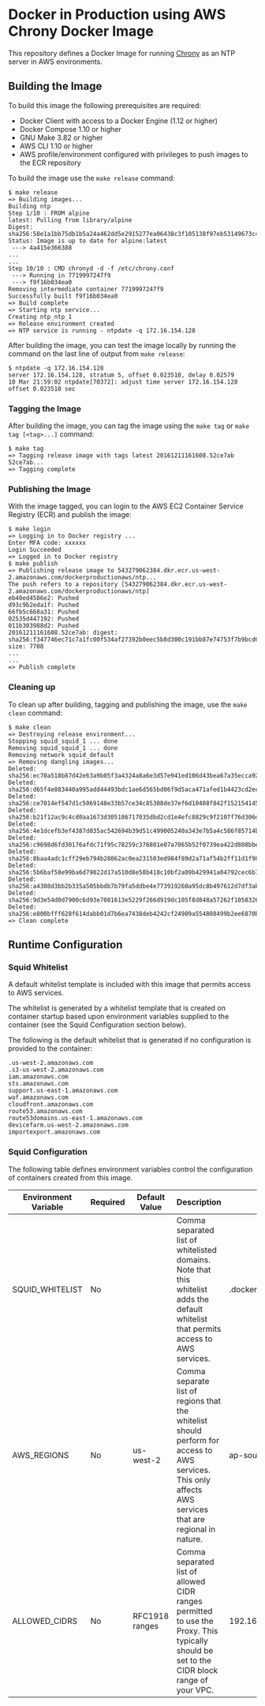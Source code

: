 # Docker in Production using AWS Chrony Docker Image

This repository defines a Docker Image for running [Chrony](https://chrony.tuxfamily.org) as an NTP server in AWS environments.

## Building the Image

To build this image the following prerequisites are required:

- Docker Client with access to a Docker Engine (1.12 or higher)
- Docker Compose 1.10 or higher
- GNU Make 3.82 or higher
- AWS CLI 1.10 or higher
- AWS profile/environment configured with privileges to push images to the ECR repository

To build the image use the `make release` command:

```
$ make release
=> Building images...
Building ntp
Step 1/10 : FROM alpine
latest: Pulling from library/alpine
Digest: sha256:58e1a1bb75db1b5a24a462dd5e2915277ea06438c3f105138f97eb53149673c4
Status: Image is up to date for alpine:latest
 ---> 4a415e366388
...
...
Step 10/10 : CMD chronyd -d -f /etc/chrony.conf
 ---> Running in 7719997247f9
 ---> f9f16b034ea0
Removing intermediate container 7719997247f9
Successfully built f9f16b034ea0
=> Build complete
=> Starting ntp service...
Creating ntp_ntp_1
=> Release environment created
=> NTP service is running - ntpdate -q 172.16.154.128
```

After building the image, you can test the image locally by running the command on the last line of output from `make release`:

```
$ ntpdate -q 172.16.154.128
server 172.16.154.128, stratum 5, offset 0.023510, delay 0.02579
10 Mar 21:59:02 ntpdate[70372]: adjust time server 172.16.154.128 offset 0.023510 sec
```

### Tagging the Image

After building the image, you can tag the image using the `make tag` or `make tag [<tag>...]` command:

```
$ make tag
=> Tagging release image with tags latest 20161211161608.52ce7ab 52ce7ab...
=> Tagging complete
```

### Publishing the Image

With the image tagged, you can login to the AWS EC2 Container Service Registry (ECR) and publish the image:

```
$ make login
=> Logging in to Docker registry ...
Enter MFA code: xxxxxx
Login Succeeded
=> Logged in to Docker registry
$ make publish
=> Publishing release image to 543279062384.dkr.ecr.us-west-2.amazonaws.com/dockerproductionaws/ntp...
The push refers to a repository [543279062384.dkr.ecr.us-west-2.amazonaws.com/dockerproductionaws/ntp]
eb40ed4586e2: Pushed
d93c9b2eda1f: Pushed
66fb5c668a31: Pushed
02535d447192: Pushed
011b303988d2: Pushed
20161211161608.52ce7ab: digest: sha256:f347746ec71c7a1fc00f534af27392b0eec5b8d300c191bb87e74753f7b9bcd6 size: 7708
...
...
=> Publish complete
```

### Cleaning up

To clean up after building, tagging and publishing the image, use the `make clean` command:

```
$ make clean
=> Destroying release environment...
Stopping squid_squid_1 ... done
Removing squid_squid_1 ... done
Removing network squid_default
=> Removing dangling images...
Deleted: sha256:ec70a518b87d42e63a9b05f3a4324a8a6e3d57e941ed106d43bea67a35ecca92
Deleted: sha256:d65f4e883440a995add44493bdc1ae6d565bd06f9d5aca471afed1b4423cd2ec
Deleted: sha256:ce7014ef547d1c5069148e33b57ce34c85308de37ef6d10408f842f152154145
Deleted: sha256:b21f12ac9c4cd0aa1673d305186717035dbd2cd1e4efc8829c9f2107f76d306d
Deleted: sha256:4e1dcefb3ef4387d035ac542694b39d51c499005240a343e7b5a4c586f85714b
Deleted: sha256:c9698d6fd30176afdc71f95c78259c376801e07a7065b52f0739ea422d808bbe
Deleted: sha256:8baa4adc1cff29eb794b28062ac0ea231503ed984f89d2a71af54b2ff11d1f98
Deleted: sha256:5b6baf58e99ba6d79022d17a510d8e58b418c10bf2a09b429941a04792cec6b7
Deleted: sha256:a4308d3bb2b335a505bbdb7b79fa5ddbe4e773919260a95dc8b497612d7df3ab
Deleted: sha256:9d3e54d0d7900c6d93e7081613e5229f266d919dc105f8d848a57262f1058326
Deleted: sha256:e800bfff628f614dabb01d7b6ea7438deb4242cf24909a554808499b2ee6870b
=> Clean complete
```

## Runtime Configuration

### Squid Whitelist

A default whitelist template is included with this image that permits access to AWS services.

The whitelist is generated by a whitelist template that is created on container startup based upon environment variables supplied to the container (see the Squid Configuration section below).

The following is the default whitelist that is generated if no configuration is provided to the container:

```
.us-west-2.amazonaws.com
.s3-us-west-2.amazonaws.com
iam.amazonaws.com
sts.amazonaws.com
support.us-east-1.amazonaws.com
waf.amazonaws.com
cloudfront.amazonaws.com
route53.amazonaws.com
route53domains.us-east-1.amazonaws.com
devicefarm.us-west-2.amazonaws.com
importexport.amazonaws.com
```

### Squid Configuration 

The following table defines environment variables control the configuration of containers created from this image.

| Environment Variable | Required | Default Value  | Description                                                                                                                                               | Examples                     |
|----------------------|----------|----------------|-----------------------------------------------------------------------------------------------------------------------------------------------------------|------------------------------|
| SQUID_WHITELIST      | No       |                | Comma separated list of whitelisted domains.  Note that this whitelist adds the default whitelist that permits access to AWS services.                    | .dockerproductionaws.org,.google.com |
| AWS_REGIONS          | No       | us-west-2      | Comma separate list of regions that the whitelist should perform for access to AWS services.  This only affects AWS services that are regional in nature. | ap-southeast-2,us-west-2             |
| ALLOWED_CIDRS        | No       | RFC1918 ranges | Comma separated list of allowed CIDR ranges permitted to use the Proxy.  This typically should be set to the CIDR block range of your VPC.                | 192.168.200.0/20                     |